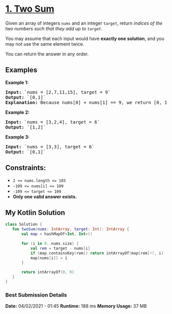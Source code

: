 # [1. Two Sum](https://leetcode.com/problems/two-sum/)

Given an array of integers `nums` and an integer `target`, return *indices of the two numbers such that they add up to `target`*.  

You may assume that each input would have **exactly one solution**, and you may not use the same element twice.

You can return the answer in any order.

## Examples

**Example 1:**  
<pre>
<b>Input:</b> `nums = [2,7,11,15], target = 9`  
<b>Output:</b> `[0,1]`  
<b>Explanation:</b> Because nums[0] + nums[1] == 9, we return [0, 1].  
</pre>

**Example 2:**  
<pre>
<b>Input:</b> `nums = [3,2,4], target = 6`  
<b>Output:</b> `[1,2]`  
</pre>

**Example 3:** 
<pre>
<b>Input:</b> `nums = [3,3], target = 6`  
<b>Output:</b> `[0,1]`  
</pre>


## Constraints:  
* `2 <= nums.length <= 103`
* `-109 <= nums[i] <= 109`
* `-109 <= target <= 109`
* **Only one valid answer exists.**
 
 ## My Kotlin Solution
 ```kotlin
class Solution {
    fun twoSum(nums: IntArray, target: Int): IntArray {
        val map = hashMapOf<Int, Int>()
        
        for (i in 0..nums.size) {
            val rem = target - nums[i]
            if (map.containsKey(rem)) return intArrayOf(map[rem]!!, i)
            map[nums[i]] = i
        }
        
        return intArrayOf(0, 0)
    }
}
```
### Best Submission Details
**Date:** 04/02/2021 - 01:45
**Runtime:** 188 ms
**Memory Usage:** 37 MB